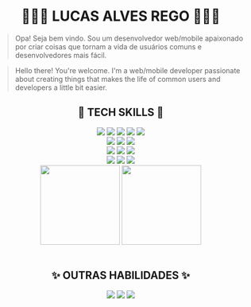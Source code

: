 <h1 align="center">👩🏻‍🦱 LUCAS ALVES REGO 👨🏻‍💻</h1>

> Opa! Seja bem vindo. Sou um desenvolvedor web/mobile apaixonado por criar coisas que tornam a vida de usuários comuns e desenvolvedores mais fácil.

> Hello there! You're welcome. I'm a web/mobile developer passionate about creating things that makes the life of common users and developers a little bit easier.

<div align="center">
  <h2> 🔧 TECH SKILLS 🔨 </h2>
  <div>
    <!--WEB TECH ICONS-->
    <img src="https://img.shields.io/static/v1?label=FRONT&labelColor=000000&message=:&color=000000&logo=&logoColor=FFFFFF&style=for-the-badge"/>
    <!--SVELTE-->
    <img src="https://img.shields.io/static/v1?label=&labelColor=000000&message=svelte&color=000000&logo=svelte&logoColor=FF3E00&style=for-the-badge"/>
    <!--JS-->
    <img src="https://img.shields.io/static/v1?label=&labelColor=000000&message=JAVASCRIPT&color=000000&logo=JAVASCRIPT&logoColor=F7DF1E&style=for-the-badge"/>
    <!--HTML-->
    <img src="https://img.shields.io/static/v1?label=&labelColor=000000&message=HTML&color=000000&logo=HTML5&logoColor=E34F26&style=for-the-badge"/>
    <!--CSS-->
    <img src="https://img.shields.io/static/v1?label=&labelColor=000000&message=CSS&color=000000&logo=CSS3&logoColor=1572B6&style=for-the-badge"/>
  </div>

  <div>
    <!--MOBILE TECH ICONS-->
    <img src="https://img.shields.io/static/v1?label=MOBILE&labelColor=000000&message=:&color=000000&logo=&logoColor=FFFFFF&style=for-the-badge"/>
    <!--KOTLIN-->
    <img src="https://img.shields.io/static/v1?label=&labelColor=000000&message=KOTLIN&color=000000&logo=KOTLIN&logoColor=7F52FF&style=for-the-badge"/>
    <!--SDK-->
    <img src="https://img.shields.io/static/v1?label=&labelColor=000000&message=ANDROID&color=000000&logo=android&logoColor=3DDC84&style=for-the-badge"/>  
  </div>

 <div>
    <!--BACKEND TECH ICONS-->
    <img src="https://img.shields.io/static/v1?label=BACK&labelColor=000000&message=:&color=000000&logo=&logoColor=FFFFFF&style=for-the-badge"/>
    <!--NODE JS-->
    <img src="https://img.shields.io/static/v1?label=%20&labelColor=000000&message=node&color=000000&logo=node.js&logoColor=339933&style=for-the-badge">
    <!--EXPRESS-->
    <img src="https://img.shields.io/static/v1?label=%20&labelColor=000000&message=express&color=000000&logo=express&logoColor=07FF07&style=for-the-badge">
  </div>
  
  <div>
    <!--VC TECH ICONS-->
    <img src="https://img.shields.io/static/v1?label=version%20control&labelColor=000000&message=:&color=000000&logo=&logoColor=FFFFFF&style=for-the-badge"/>
    <!--GIT-->
    <img src="https://img.shields.io/static/v1?label=&labelColor=000000&message=git&color=000000&logo=git&logoColor=F05032&style=for-the-badge"/>
    <!--GITHUB-->
    <img src="https://img.shields.io/static/v1?label=&labelColor=000000&message=github&color=000000&logo=github&logoColor=FFFFFF&style=for-the-badge"/>
  </div>

  <!--CARDS DE STATUS-->
  <div align="center">
    <!--STATUS DE LINGUAGEM-->
    <img height="160rem" src="https://github-readme-stats.vercel.app/api/top-langs/?username=devlulcas&layout=compact&title_color=FFF&text_color=FFF&icon_color=222323&border_color=222323&bg_color=000&border_radius=5&include_all_commits=true&count_private=true&locale=pt-br&cache_seconds=7000&exclude_repo=scripts-and-configs,atividades-ifba-c">
    <!--STATUS DO GITHUB-->
    <img height="160rem" src="https://github-readme-stats.vercel.app/api?username=devlulcas&show_icons=true&title_color=FFF&text_color=FFF&icon_color=FFF&border_color=222323&bg_color=000&border_radius=5&locale=pt-br&cache_seconds=7200">
  </div>
</div>

<div align="center">
  <br>
  <h2>✨ OUTRAS HABILIDADES ✨</h2>
  <!--ENGLISH-->
  <img src="https://img.shields.io/static/v1?label=ENGLISH&message=US&labelColor=f0f6f0&color=222323&logo=canonical&logoColor=222323&style=for-the-badge"/>
  <!--FIGMA-->
  <img src="https://img.shields.io/static/v1?label=Figma&message=Design&labelColor=f0f6f0&color=222323&logo=figma&logoColor=222323&style=for-the-badge"/>
  <!--LINUX - I USE ARCH BTW-->
  <img src="https://img.shields.io/static/v1?label=Linux&message=SO&labelColor=f0f6f0&color=222323&logo=linux&logoColor=222323&style=for-the-badge"/>
</div>
